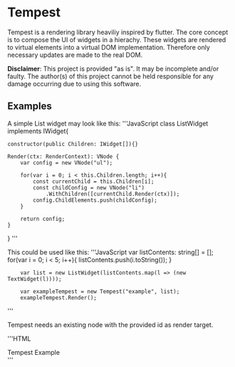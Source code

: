 Tempest
=======

Tempest is a rendering library heaviliy inspired by flutter.
The core concept is to compose the UI of widgets in a hierachy.
These widgets are rendered to virtual elements into a virtual DOM implementation.
Therefore only necessary updates are made to the real DOM.

**Disclaimer**: This project is provided "as is". It may be incomplete and/or faulty. The author(s) of this project cannot be held responsible for any damage occurring due to using this software.

Examples
--------

A simple List widget may look like this:
'''JavaScript
class ListWidget implements IWidget{

    constructor(public Children: IWidget[]){}

    Render(ctx: RenderContext): VNode {
        var config = new VNode("ul");
        
        for(var i = 0; i < this.Children.length; i++){
            const currentChild = this.Children[i];
            const childConfig = new VNode("li")
                .WithChildren([currentChild.Render(ctx)]);
            config.ChildElements.push(childConfig);
        }        

        return config;
    }

}
'''

This could be used like this:
'''JavaScript
var listContents: string[] = [];
        for(var i = 0; i < 5; i++){
            listContents.push(i.toString());
        }

        var list = new ListWidget(listContents.map(l => (new TextWidget(l))));
		
		var exampleTempest = new Tempest("example", list);
        exampleTempest.Render();
'''

Tempest needs an existing node with the provided id as render target.

'''HTML
<!DOCTYPE html>
<html>
<head>
    <title>Tempest Example</title>
    <meta name="viewport" content="width=device-width, initial-scale=1">
</head>
<body>

<div>
	Tempest Example
</div>
	
<div id="example"></div>

<script src="js/tempest.js"></script>
<script src="js/tempest_example.js"></script>

</body>
</html>
'''